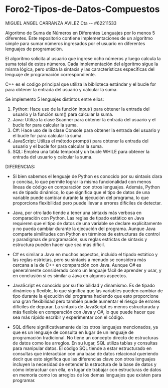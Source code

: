 # Foro2-Tipos-de-Datos-Compuestos

MIGUEL ANGEL CARRANZA AVILEZ
Cta -- #62211533


Algoritmo de Suma de Números en Diferentes Lenguajes por lo menos 5 diferentes.
Este repositorio contiene implementaciones de un algoritmo simple para sumar números ingresados por el usuario en diferentes lenguajes de programación. 

El algoritmo solicita al usuario que ingrese ocho números y luego calcula la suma total de estos números. Cada implementación del algoritmo sigue la misma lógica, pero utiliza la sintaxis y las características específicas del lenguaje de programación correspondiente.

C++ es el codigo principal que utiliza la biblioteca estándar <iostream> y el bucle for para obtener la entrada del usuario y calcular la suma.

Se implemento 5 lenguajes distintos entre ellos:
1. Python: Hace uso de la función input() para obtener la entrada del usuario y la función sum() para calcular la suma.
2. Java: Utiliza la clase Scanner para obtener la entrada del usuario y el bucle for para calcular la suma.
3. C#: Hace uso de la clase Console para obtener la entrada del usuario y el bucle for para calcular la suma.
4. JavaScript: Utiliza el método prompt() para obtener la entrada del usuario y el bucle for para calcular la suma.
5. SQL: Emplea una tabla temporal y un bucle WHILE para obtener la entrada del usuario y calcular la suma.

DIFERENCIAS:
- Si bien sabemos el lenguaje de Python es conocido por su sintaxis clara y concisa, lo que permite lograr la misma funcionalidad con menos líneas de código en comparación con otros lenguajes. Además, Python es de tipado dinámico, lo que significa que el tipo de datos de una variable puede cambiar durante la ejecución del programa, lo que proporciona flexibilidad pero puede llevar a errores difíciles de detectar.

- Java, por otro lado tiende a tener una sintaxis más verbosa en comparación con Python. Las reglas de tipado estático en Java requieren que el tipo de datos de una variable se declare explícitamente y no pueda cambiar durante la ejecución del programa. Aunque Java comparte similitudes con Python en términos de estructuras de control y paradigmas de programación, sus reglas estrictas de sintaxis y estructura pueden hacer que sea más difícil.

- C# es similar a Java en muchos aspectos, incluido el tipado estático y las reglas estrictas, pero su sintaxis a menudo se considera más cercana a la de C++ en comparación con Java. Aunque C# es generalmente considerado como un lenguaje fácil de aprender y usar, y en conclusión si es similar a Java en algunos aspectos.

- JavaScript es conocido por su flexibilidad y dinamismo. Es de tipado dinámico y flexible, lo que significa que las variables pueden cambiar de tipo durante la ejecución del programa haciendo que esto proporcione una gran flexibilidad pero también puede aumentar el riesgo de errores difíciles de depurar. La sintaxis de JavaScript es menos estructurada y más flexible en comparación con Java y C#, lo que puede hacer que sea más rápido escribir y experimentar con el código. 

- SQL difiere significativamente de los otros lenguajes mencionados, ya que es un lenguaje de consulta en lugar de un lenguaje de programación tradicional. No tiene un concepto directo de estructuras de datos como los arreglos. En su lugar, SQL utiliza tablas y consultas para manipular datos. El código SQL tiende a estar estructurado en consultas que interactúan con una base de datos relacional queriendo decir que esto significa que las diferencias clave con otros lenguajes incluyen la necesidad de entender la estructura de la base de datos y cómo interactuar con ella, en lugar de trabajar con estructuras de datos en memoria como los arreglos de los demas lenguajes que existen para programar.